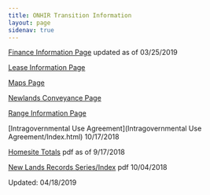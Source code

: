 ```yaml
---
title: ONHIR Transition Information
layout: page
sidenav: true
---
```


[Finance Information Page](finance/index.html) updated as of 03/25/2019

[Lease Information Page](lease/index.html)

[Maps Page](maps/index.html)

[Newlands Conveyance Page](nl-conveyance-docs/index.html)

[Range Information Page](range/index.html)

[Intragovernmental Use Agreement](Intragovernmental Use Agreement/Index.html) 10/17/2018

[Homesite Totals]({{site.baseurl}}/assets/documents/transition/HOMESITES-TOTALS.pdf) pdf as of 9/17/2018

[New Lands Records Series/Index]({{site.baseurl}}/assets/documents/transition/New-Lands-Records-Series-Index.pdf) pdf 10/04/2018

Updated: 04/18/2019
